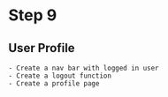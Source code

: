 # Step 9

## User Profile
    - Create a nav bar with logged in user
    - Create a logout function
    - Create a profile page


    
